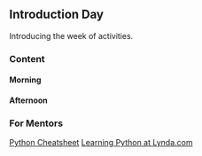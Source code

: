 ## Introduction Day

Introducing the week of activities.

### Content

#### Morning

#### Afternoon

### For Mentors

[Python Cheatsheet](cheatsheet.md)
[Learning Python at Lynda.com](https://www.lynda.com/Python-tutorials/Up-Running-Python/122467-2.html)
